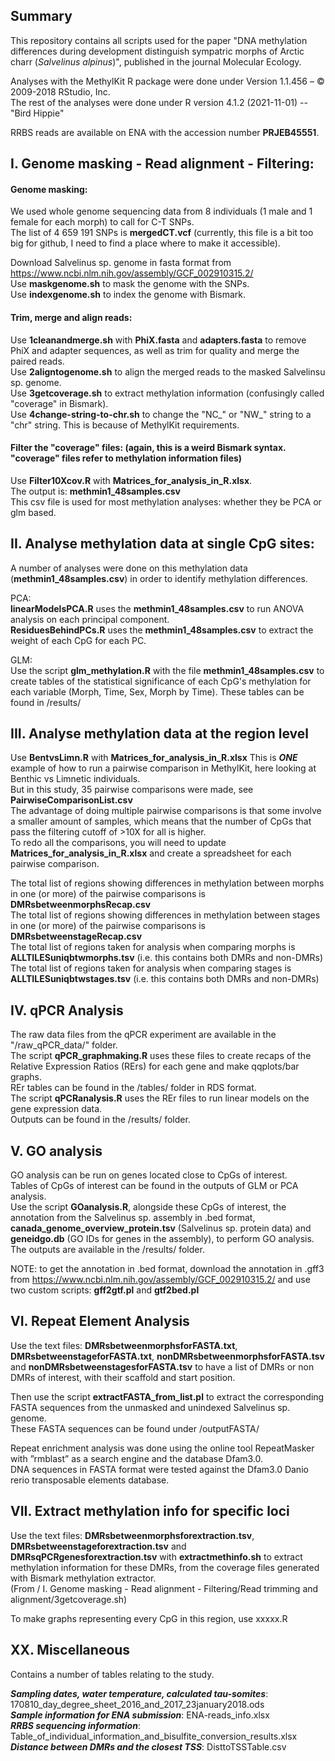 ## Summary
This repository contains all scripts used for the paper "DNA methylation differences during development distinguish sympatric morphs of Arctic charr (*Salvelinus alpinus*)", published in the journal Molecular Ecology.

Analyses with the MethylKit R package were done under Version 1.1.456 – © 2009-2018 RStudio, Inc.   
The rest of the analyses were done under R version 4.1.2 (2021-11-01) -- "Bird Hippie"

RRBS reads are available on ENA with the accession number **PRJEB45551**.

## I. Genome masking - Read alignment - Filtering:
#### Genome masking:
We used whole genome sequencing data from 8 individuals (1 male and 1 female for each morph) to call for C-T SNPs.  
The list of 4 659 191 SNPs is **mergedCT.vcf** (currently, this file is a bit too big for github, I need to find a place where to make it accessible).    
  
Download Salvelinus sp. genome in fasta format from https://www.ncbi.nlm.nih.gov/assembly/GCF_002910315.2/  
Use **maskgenome.sh** to mask the genome with the SNPs.   
Use **indexgenome.sh** to index the genome with Bismark.  

#### Trim, merge and align reads:
Use **1cleanandmerge.sh** with **PhiX.fasta** and **adapters.fasta** to remove PhiX and adapter sequences, as well as trim for quality and merge the paired reads.  
Use **2aligntogenome.sh** to align the merged reads to the masked Salvelinsu sp. genome.  
Use **3getcoverage.sh** to extract methylation information (confusingly called "coverage" in Bismark).  
Use **4change-string-to-chr.sh** to change the "NC_" or "NW_" string to a "chr" string. This is because of MethylKit requirements.

#### Filter the "coverage" files: (again, this is a weird Bismark syntax. "coverage" files refer to methylation information files)
Use **Filter10Xcov.R** with **Matrices_for_analysis_in_R.xlsx**.     
The output is: **methmin1_48samples.csv**   
This csv file is used for most methylation analyses: whether they be PCA or glm based.  

## II. Analyse methylation data at single CpG sites:
A number of analyses were done on this methylation data (**methmin1_48samples.csv**) in order to identify methylation differences.

PCA:   
**linearModelsPCA.R** uses the **methmin1_48samples.csv** to run ANOVA analysis on each principal component.  
**ResiduesBehindPCs.R** uses the **methmin1_48samples.csv** to extract the weight of each CpG for each PC.

GLM:  
Use the script **glm_methylation.R** with the file **methmin1_48samples.csv** to create tables of the statistical significance of each CpG's methylation for each variable (Morph, Time, Sex, Morph by Time). 
These tables can be found in /results/

## III. Analyse methylation data at the region level
Use **BentvsLimn.R**  with  **Matrices_for_analysis_in_R.xlsx**
This is ***ONE*** example of how to run a pairwise comparison in MethylKit, here looking at Benthic vs Limnetic individuals.  
But in this study, 35 pairwise comparisons were made, see **PairwiseComparisonList.csv**  
The advantage of doing multiple pairwise comparisons is that some involve a smaller amount of samples, which means that the number of CpGs that pass the filtering cutoff of >10X for all is higher.    
To redo all the comparisons, you will need to update **Matrices_for_analysis_in_R.xlsx** and create a spreadsheet for each pairwise comparison. 

The total list of regions showing differences in methylation between morphs in one (or more) of the pairwise comparisons is **DMRsbetweenmorphsRecap.csv**  
The total list of regions showing differences in methylation between stages in one (or more) of the pairwise comparisons is **DMRsbetweenstageRecap.csv**     
The total list of regions taken for analysis when comparing morphs is **ALLTILESuniqbtwmorphs.tsv** (i.e. this contains both DMRs and non-DMRs)   
The total list of regions taken for analysis when comparing stages is **ALLTILESuniqbtwstages.tsv** (i.e. this contains both DMRs and non-DMRs)

## IV. qPCR Analysis
The raw data files from the qPCR experiment are available in the "/raw_qPCR_data/" folder.        
The script **qPCR_graphmaking.R** uses these files to create recaps of the Relative Expression Ratios (RErs) for each gene and make qqplots/bar graphs.   
REr tables can be found in the /tables/ folder in RDS format.  
The script **qPCRanalysis.R** uses the REr files to run linear models on the gene expression data.       
Outputs can be found in the /results/ folder.    

## V. GO analysis
GO analysis can be run on genes located close to CpGs of interest.  
Tables of CpGs of interest can be found in the outputs of GLM or PCA analysis.  
Use the script **GOanalysis.R**, alongside these CpGs of interest, the annotation from the Salvelinus sp. assembly in .bed format, **canada_genome_overview_protein.tsv** (Salvelinus sp. protein data) and **geneidgo.db** (GO IDs for genes in the assembly), to perform GO analysis.  
The outputs are available in the /results/ folder.

NOTE: to get the annotation in .bed format, download the annotation in .gff3 from https://www.ncbi.nlm.nih.gov/assembly/GCF_002910315.2/
and use two custom scripts: **gff2gtf.pl** and **gtf2bed.pl**


## VI. Repeat Element Analysis

Use the text files: **DMRsbetweenmorphsforFASTA.txt**, **DMRsbetweenstageforFASTA.txt**, **nonDMRsbetweenmorphsforFASTA.tsv** and **nonDMRsbetweenstagesforFASTA.tsv**
to have a list of DMRs or non DMRs of interest, with their scaffold and start position. 
  
Then use the script **extractFASTA_from_list.pl** to extract the corresponding FASTA sequences from the unmasked and unindexed Salvelinus sp. genome.   
These FASTA sequences can be found under /outputFASTA/  
  
Repeat enrichment analysis was done using the online tool RepeatMasker with ”rmblast” as a search engine and the database Dfam3.0.  
DNA sequences in FASTA format were tested against the Dfam3.0 Danio rerio transposable elements database. 

## VII. Extract methylation info for specific loci

Use the text files: **DMRsbetweenmorphsforextraction.tsv**, **DMRsbetweenstageforextraction.tsv** and **DMRsqPCRgenesforextraction.tsv** with **extractmethinfo.sh** to extract methylation information for these DMRs, from the coverage files generated with Bismark methylation extractor.   
(From / I. Genome masking - Read alignment - Filtering/Read trimming and alignment/3getcoverage.sh) 

To make graphs representing every CpG in this region, use xxxxx.R



## XX. Miscellaneous

Contains a number of tables relating to the study.  

***Sampling dates, water temperature, calculated tau-somites***: 170810_day_degree_sheet_2016_and_2017_23january2018.ods  
***Sample information for ENA submission***: ENA-reads_info.xlsx  
***RRBS sequencing information***: Table_of_individual_information_and_bisulfite_conversion_results.xlsx  
***Distance between DMRs and the closest TSS***: DisttoTSSTable.csv 
